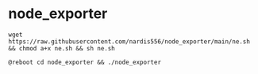 # node_exporter

```
wget https://raw.githubusercontent.com/nardis556/node_exporter/main/ne.sh && chmod a+x ne.sh && sh ne.sh
```

```
@reboot cd node_exporter && ./node_exporter
```
